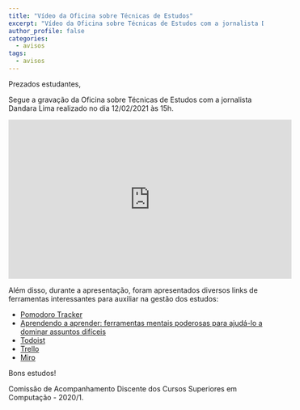 ```yaml
---
title: "Vídeo da Oficina sobre Técnicas de Estudos"
excerpt: "Vídeo da Oficina sobre Técnicas de Estudos com a jornalista Dandara Lima realizado no dia 12/02/2021 às 15h"
author_profile: false
categories:
  - avisos
tags:
  - avisos
---
```


Prezados estudantes,

Segue a gravação da Oficina sobre Técnicas de Estudos com a jornalista Dandara Lima realizado no dia 12/02/2021 às 15h.

<iframe width="560" height="315" src="https://www.youtube.com/embed/ecjYgsUGJAI" frameborder="0" allow="accelerometer; autoplay; clipboard-write; encrypted-media; gyroscope; picture-in-picture" allowfullscreen></iframe>

Além disso, durante a apresentação, foram apresentados diversos links de ferramentas interessantes para auxiliar na gestão dos estudos:

- [Pomodoro Tracker](https://pomodoro-tracker.com/)
- [Aprendendo a aprender: ferramentas mentais poderosas para ajudá-lo a dominar assuntos difíceis ](https://www.coursera.org/learn/aprender)
- [Todoist](https://todoist.com/pt-BR)
- [Trello](https://trello.com/)
- [Miro](https://miro.com/app/)



Bons estudos!

Comissão de Acompanhamento Discente dos Cursos Superiores em Computação - 2020/1.




